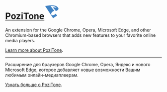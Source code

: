 [PoziTone<img src="/static/global/img/pozitone-icon-48.png" width="48" height="48" alt="PoziTone">](https://pozitone.com)
=======


An extension for the Google Chrome, Opera, Microsoft Edge, and other Chromium-based browsers that adds new features to your favorite online media players.

[Learn more about PoziTone](README_en.md).

---


Расширение для браузеров Google Chrome, Opera, Яндекс и нового Microsoft Edge, которое добавляет новые возможности Вашим любимым онлайн-медиаплеерам.

[Узнать больше о PoziTone](README_ru.md).
